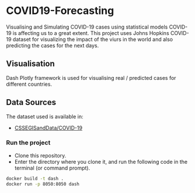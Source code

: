 # COVID19-Forecasting

Visualising and Simulating COVID-19 cases using statistical models
COVID-19 is affecting us to a great extent. This project uses Johns Hopkins COVID-19 dataset for visualizing the impact of the viurs in the world and also predicting the cases for the next days.

## Visualisation

Dash Plotly framework is used for visualising real / predicted cases for different countries.

## 
## Data Sources

The dataset used is available in:

- [CSSEGISandData/COVID-19](https://github.com/CSSEGISandData/COVID-19)

### Run the project

* Clone this repository.
* Enter the directory where you clone it, and run the following code in the terminal (or command prompt).
```sh
docker build -t dash .
docker run -p 8050:8050 dash
```
